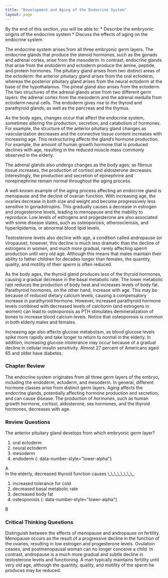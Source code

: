 ```yaml
---
title: "Development and Aging of the Endocrine System"
layout: page
---
```



<div data-type="abstract" markdown="1">
By the end of this section, you will be able to:
* Describe the embryonic origins of the endocrine system
* Discuss the effects of aging on the endocrine system

</div>

The endocrine system arises from all three embryonic germ layers. The endocrine glands that produce the steroid hormones, such as the gonads and adrenal cortex, arise from the mesoderm. In contrast, endocrine glands that arise from the endoderm and ectoderm produce the amine, peptide, and protein hormones. The pituitary gland arises from two distinct areas of the ectoderm: the anterior pituitary gland arises from the oral ectoderm, whereas the posterior pituitary gland arises from the neural ectoderm at the base of the hypothalamus. The pineal gland also arises from the ectoderm. The two structures of the adrenal glands arise from two different germ layers: the adrenal cortex from the mesoderm and the adrenal medulla from ectoderm neural cells. The endoderm gives rise to the thyroid and parathyroid glands, as well as the pancreas and the thymus.

As the body ages, changes occur that affect the endocrine system, sometimes altering the production, secretion, and catabolism of hormones. For example, the structure of the anterior pituitary gland changes as vascularization decreases and the connective tissue content increases with increasing age. This restructuring affects the gland’s hormone production. For example, the amount of human growth hormone that is produced declines with age, resulting in the reduced muscle mass commonly observed in the elderly.

The adrenal glands also undergo changes as the body ages; as fibrous tissue increases, the production of cortisol and aldosterone decreases. Interestingly, the production and secretion of epinephrine and norepinephrine remain normal throughout the aging process.

A well-known example of the aging process affecting an endocrine gland is menopause and the decline of ovarian function. With increasing age, the ovaries decrease in both size and weight and become progressively less sensitive to gonadotropins. This gradually causes a decrease in estrogen and progesterone levels, leading to menopause and the inability to reproduce. Low levels of estrogens and progesterone are also associated with some disease states, such as osteoporosis, atherosclerosis, and hyperlipidemia, or abnormal blood lipid levels.

Testosterone levels also decline with age, a condition called andropause (or viropause); however, this decline is much less dramatic than the decline of estrogens in women, and much more gradual, rarely affecting sperm production until very old age. Although this means that males maintain their ability to father children for decades longer than females, the quantity, quality, and motility of their sperm is often reduced.

As the body ages, the thyroid gland produces less of the thyroid hormones, causing a gradual decrease in the basal metabolic rate. The lower metabolic rate reduces the production of body heat and increases levels of body fat. Parathyroid hormones, on the other hand, increase with age. This may be because of reduced dietary calcium levels, causing a compensatory increase in parathyroid hormone. However, increased parathyroid hormone levels combined with decreased levels of calcitonin (and estrogens in women) can lead to osteoporosis as PTH stimulates demineralization of bones to increase blood calcium levels. Notice that osteoporosis is common in both elderly males and females.

Increasing age also affects glucose metabolism, as blood glucose levels spike more rapidly and take longer to return to normal in the elderly. In addition, increasing glucose intolerance may occur because of a gradual decline in cellular insulin sensitivity. Almost 27 percent of Americans aged 65 and older have diabetes.

### Chapter Review

The endocrine system originates from all three germ layers of the embryo, including the endoderm, ectoderm, and mesoderm. In general, different hormone classes arise from distinct germ layers. Aging affects the endocrine glands, potentially affecting hormone production and secretion, and can cause disease. The production of hormones, such as human growth hormone, cortisol, aldosterone, sex hormones, and the thyroid hormones, decreases with age.

### Review Questions

<div data-type="exercise">
<div data-type="problem" markdown="1">
The anterior pituitary gland develops from which embryonic germ layer?

1.  oral ectoderm
2.  neural ectoderm
3.  mesoderm
4.  endoderm
{: data-number-style="lower-alpha"}

</div>
<div data-type="solution" markdown="1">
A

</div>
</div>

<div data-type="exercise">
<div data-type="problem" markdown="1">
In the elderly, decreased thyroid function causes \_\_\_\_\_\_\_\_.

1.  increased tolerance for cold
2.  decreased basal metabolic rate
3.  decreased body fat
4.  osteoporosis
{: data-number-style="lower-alpha"}

</div>
<div data-type="solution" markdown="1">
B

</div>
</div>

### Critical Thinking Questions

<div data-type="exercise">
<div data-type="problem" markdown="1">
Distinguish between the effects of menopause and andropause on fertility.

</div>
<div data-type="solution" markdown="1">
Menopause occurs as the result of a progressive decline in the function of the ovaries, resulting in low estrogen and progesterone levels. Ovulation ceases, and postmenopausal woman can no longer conceive a child. In contrast, andropause is a much more gradual and subtle decline in testosterone levels and functioning. A man typically maintains fertility until very old age, although the quantity, quality, and motility of the sperm he produces may be reduced.

</div>
</div>

